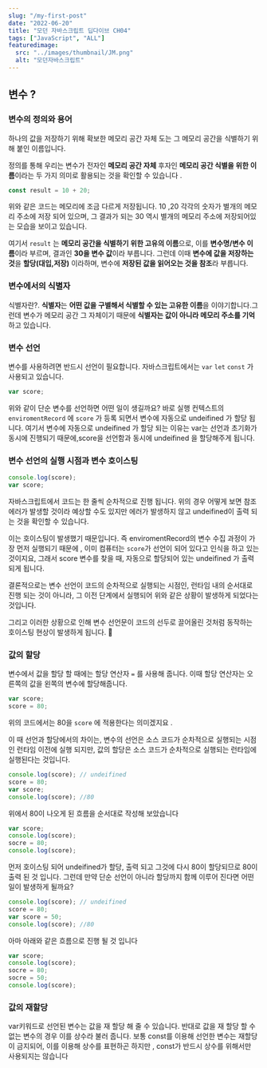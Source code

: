 ```yaml
---
slug: "/my-first-post"
date: "2022-06-20"
title: "모던 자바스크립트 딥다이브 CH04"
tags: ["JavaScript", "ALL"]
featuredimage:
  src: "../images/thumbnail/JM.png"
  alt: "모던자바스크립트"
---
```


## 변수 ?

### 변수의 정의와 용어

하나의 값을 저장하기 위해 확보한 메모리 공간 자체 도는 그 메모리 공간을 식별하기 위해 붙인 이름입니다.

정의를 통해 우리는 변수가 전자인 **메모리 공간 자체** 후자인 **메모리 공간 식별을 위한 이름**이라는 두 가지 의미로 활용되는 것을 확인할 수 있습니다 .

```javascript
const result = 10 + 20;
```

위와 같은 코드는 메모리에 조금 다르게 저장됩니다. 10 ,20 각각의 숫자가 별개의 메모리 주소에 저장 되어 있으며, 그 결과가 되는 30 역시 별개의 메모리 주소에 저장되어있는 모습을 보이고 있습니다.

여기서 `result` 는 **메모리 공간을 식별하기 위한 고유의 이름**으로, 이를 **변수명/변수 이름**이라 부르며, 결과인 **30을 변수 값**이라 부릅니다. 그런데 이때 **변수에 값을 저장하는 것**을 **할당(대입,저장)** 이라하며, 변수에 **저장된 값을 읽어오는 것을 참조**라 부릅니다.

### 변수에서의 식별자

식별자란?. **식별자**는 **어떤 값을 구별해서 식별할 수 있는 고유한 이름**을 이야기합니다.그런데 변수가 메모리 공간 그 자체이기 때문에 **식별자는 값이 아니라 메모리 주소를 기억**하고 있습니다.

### 변수 선언

변수를 사용하려면 반드시 선언이 필요합니다. 자바스크립트에서는 `var` `let` `const` 가 사용되고 있습니다.

```javascript
var score;
```

위와 같이 단순 변수를 선언하면 어떤 일이 생길까요? 바로 실행 컨텍스트의 `enviromentRecord` 에 `score` 가 등록 되면서 변수에 자동으로 undeifined 가 할당 됩니다. 여기서 변수에 자동으로 undeifined 가 할당 되는 이유는 var는 선언과 초기화가 동시에 진행되기 때문에,score을 선언함과 동시에 undeifined 을 할당해주게 됩니다.

### 변수 선언의 실행 시점과 변수 호이스팅

```javascript
console.log(score);
var score;
```

자바스크립트에서 코드는 한 줄씩 순차적으로 진행 됩니다. 위의 경우 어떻게 보면 참조 에러가 발생할 것이라 예상할 수도 있지만 에러가 발생하지 않고 undeifined이 출력 되는 것을 확인할 수 있습니다.

이는 호이스팅이 발생했기 때문입니다. 즉 enviromentRecord의 변수 수집 과정이 가장 먼저 실행되기 때문에 , 이미 컴퓨터는 `score`가 선언이 되어 있다고 인식을 하고 있는 것이지요, 그래서 score 변수를 찾을 때, 자동으로 할당되어 있는 undeifined 가 출력 되게 됩니다.

결론적으로는 변수 선언이 코드의 순차적으로 실행되는 시점인, 런타임 내의 순서대로 진행 되는 것이 아니라, 그 이전 단계에서 실행되어 위와 같은 상황이 발생하게 되었다는 것입니다.

그리고 이러한 상황으로 인해 변수 선언문이 코드의 선두로 끌어올린 것처럼 동작하는 호이스팅 현상이 발생하게 됩니다. 🙂

### 값의 할당

변수에서 값을 할당 할 때에는 할당 연산자 `=` 를 사용해 줍니다. 이때 할당 연산자는 오른쪽의 값을 왼쪽의 변수에 할당해줍니다.

```javascript
var score;
score = 80;
```

위의 코드에서는 80을 `score` 에 적용한다는 의미겠지요 .

이 때 선언과 할당에서의 차이는, 변수의 선언은 소스 코드가 순차적으로 실행되는 시점인 런타임 이전에 실행 되지만, 값의 할당은 소스 코드가 순차적으로 실행되는 런타임에 실행된다는 것입니다.

```javascript
console.log(score); // undeifined
score = 80;
var score;
console.log(score); //80
```

위에서 80이 나오게 된 흐름을 순서대로 작성해 보았습니다

```javascript
var score;
console.log(score);
socre = 80;
console.log(score);
```

먼저 호이스팅 되어 undeifined가 할당, 출력 되고 그것에 다시 80이 할당되므로 80이 출력 된 것 입니다. 그런데 만약 단순 선언이 아니라 할당까지 함께 이루어 진다면 어떤 일이 발생하게 될까요?

```jsx
console.log(score); // undeifined
score = 80;
var score = 50;
console.log(score); //80
```

아마 아래와 같은 흐름으로 진행 될 것 입니다

```jsx
var score;
console.log(score);
socre = 80;
socre = 50;
console.log(score);
```

### 값의 재할당

var키워드로 선언된 변수는 값을 재 할당 해 줄 수 있습니다. 반대로 값을 재 할당 할 수 없는 변수의 경우 이를 상수라 불러 줍니다. 보통 const를 이용해 선언한 변수는 재할당이 금지되어, 이를 이용해 상수를 표현하곤 하지만 , const가 반드시 상수를 위해서만 사용되지는 않습니다
